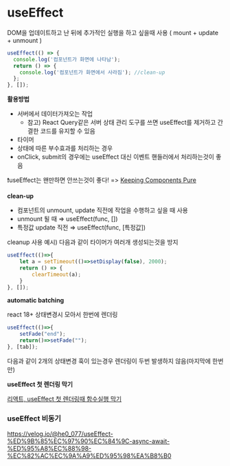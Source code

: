 # useEffect
DOM을 업데이트하고 난 뒤에 추가적인 실행을 하고 싶을때 사용 ( mount + update + unmount )

```jsx
useEffect(() => {
  console.log('컴포넌트가 화면에 나타남');
  return () => {
    console.log('컴포넌트가 화면에서 사라짐'); //clean-up 
  };
}, []);
```

**활용방법**
- 서버에서 데이터가져오는 작업
    - 참고) React Query같은 서버 상태 관리 도구를 쓰면 useEffect를 제거하고 간결한 코드를 유지할 수 있음
- 타이머
- 상태에 따른 부수효과를 처리하는 경우
- onClick, submit의 경우에는 useEffect 대신 이벤트 핸들러에서 처리하는것이 좋음

❗useEffect는 왠만하면 안쓰는것이 좋다! => [Keeping Components Pure](https://beta.reactjs.org/learn/keeping-components-pure#where-you-_can_-cause-side-effects)


**clean-up**
- 컴포넌트의 unmount, update 직전에 작업을 수행하고 싶을 때 사용
- unmount 될 때 ⇒ useEffect(func, [])
- 특정값 update 직전 ⇒ useEffect(func, [특정값])

cleanup 사용 예시) 다음과 같이 타이머가 여러개 생성되는것을 방지

```jsx
useEffect(()=>{
    let a = setTimeout(()=>setDisplay(false), 2000);
    return () => {
        clearTimeout(a);
    }
}, []);
```

**automatic batching**

react 18+ 상태변경시 모아서 한번에 렌더링

```jsx
useEffect(()=>{
    setFade("end");
    return()=>setFade("");
}, [tab]);
```

다음과 같이 2개의 상태변경 훅이 있는경우 렌더링이 두번 발생하지 않음(마지막에 한번만)

**useEffect 첫 렌더링 막기**

[리액트, useEffect 첫 렌더링때 함수실행 막기](https://seokd.tistory.com/8)

### useEffect 비동기

https://velog.io/@he0_077/useEffect-%ED%9B%85%EC%97%90%EC%84%9C-async-await-%ED%95%A8%EC%88%98-%EC%82%AC%EC%9A%A9%ED%95%98%EA%B8%B0